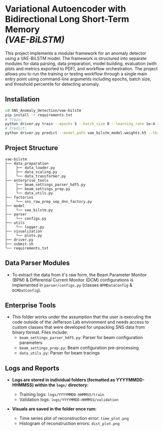 # Variational Autoencoder with Bidirectional Long Short-Term Memory<br>*(VAE-BiLSTM)*

This project implements a modular framework for an anomaly detector using a VAE-BiLSTM model. The framework is structured into separate modules for data parsing, data preparation, model building, evaluation (with plots and metrics exported to PDF), and workflow orchestration. The project allows you to run the training or testing workflow through a single main entry point using command-line arguments including epochs, batch size, and threshold percentile for detecting anomaly.

## Installation

   ```bash
   cd SNS_Anomaly_Detection/vae-bilstm
   pip install -r requirements.txt
   # Train:
   python driver.py train --epochs 5 --batch_size 8 --learning_rate 1e-4 --latent_dim 32 --model_path vae_bilstm_model.weights.h5 --tensorboard_logdir logs/fit
   # Predict:
   python driver.py predict --model_path vae_bilstm_model.weights.h5 --threshold_percentile 90
   ```

## Project Structure

```
vae-bilstm
├── data_preparation
│    ├── data_loader.py
│    ├── data_scaling.py
│    └── data_transformer.py
├── enterprise_tools
│    ├── beam_settings_parser_hdf5.py
│    ├── beam_settings_prep.py
│    └── data_utils.py
├── factories
│    └── sns_raw_prep_sep_dnn_factory.py
├── model
│    └── vae_bilstm.py
├── parser
│    └── configs.py
├── utils
│    └── logger.py
├── visualization
│    └── plots.py
├── driver.py
├── submit.sh
└── requirements.txt
```

## Data Parser Modules

- To extract the data from it's raw form, the Beam Parameter Monitor (BPM) & Differential Current Monitor (DCM) configurations is implemented in `parser/configs.py` (classes  `BPMDataConfig` & `DCMDatConfig`).

## Enterprise Tools

- This folder works under the assumption that the user is executing the code outside of the Jefferson Lab environment and needs access to custom classes that were developed for unpacking SNS data from binary format. Files include:
  - `beam_settings_parser_hdf5.py`: Parser for beam configuration parameters
  - `beam_settings_prep.py`: Beam configuration pre-processing
  - `data_utils.py`: Parser for beam tracings 
  
## Logs and Reports 

- **Logs are stored in individual folders (formatted as YYYYMMDD-HHMMSS) within the `logs/` directory:**
  - Training logs: `logs/YYYYMMDD-HHMMSS/train`
  - Validation logs: `logs/YYYYMMDD-HHMMSS/validation`

- **Visuals are saved in the folder once rum:**
  - Time series plot of reconstruction error: `time_plot.png`
  - Histogram of reconstruction errors: `dist_plot.png`
